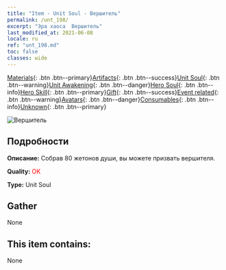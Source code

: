 ```yaml
---
title: "Item - Unit Soul - Вершитель"
permalink: /unt_198/
excerpt: "Эра хаоса  Вершитель"
last_modified_at: 2021-06-08
locale: ru
ref: "unt_198.md"
toc: false
classes: wide
---
```

 [Materials](/ItemsRU/){: .btn .btn--primary}[Artifacts](/ItemsRU/Artifacts/){: .btn .btn--success}[Unit Soul](/ItemsRU/UnitSoul/){: .btn .btn--warning}[Unit Awakening](/ItemsRU/UnitAwakening/){: .btn .btn--danger}[Hero Soul](/ItemsRU/HeroSoul/){: .btn .btn--info}[Hero Skill](/ItemsRU/HeroSkill/){: .btn .btn--primary}[Gift](/ItemsRU/Gift/){: .btn .btn--success}[Event related](/ItemsRU/Events/){: .btn .btn--warning}[Avatars](/ItemsRU/Avatars/){: .btn .btn--danger}[Consumables](/ItemsRU/Consumables/){: .btn .btn--info}[Unknown](/ItemsRU/Unknown/){: .btn .btn--primary}

 ![Вершитель](/images/u/ti_shenpanguan.jpg)

## Подробности
 **Описание:** Собрав 80 жетонов души, вы можете призвать вершителя.

 **Quality:** <span style="color: #FF0000">OK</span>

 **Type:** Unit Soul

## Gather

  None

## This item contains:

  None

